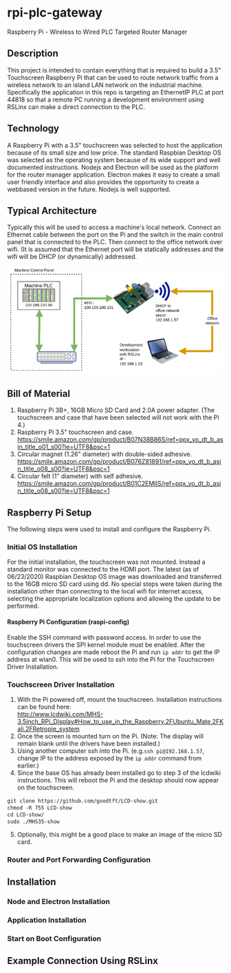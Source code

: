 # rpi-plc-gateway
Raspberry Pi - Wireless to Wired PLC Targeted Router Manager

## Description
This project is intended to contain everything that is required to build a 3.5" Touchscreen Raspberry Pi that can be used to route network traffic from a wireless network to an island LAN network on the industrial machine.  Specifically the application in this repo is targeting an EthernetIP PLC at port 44818 so that a remote PC running a development environment using RSLinx can make a direct connection to the PLC.

## Technology
A Raspberry Pi with a 3.5" touchscreen was selected to host the application because of its small size and low price.  The standard Raspbian Desktop OS was selected as the operating system because of its wide support and well documented instructions.  Nodejs and Electron will be used as the platform for the router manager application.  Electron makes it easy to create a small user friendly interface and also provides the opportunity to create a webbased version in the future.  Nodejs is well supported.

## Typical Architecture
Typically this will be used to access a machine's local network.  Connect an Ethernet cable between the port on the Pi and the switch in the main control panel that is connected to the PLC.  Then connect to the office network over wifi.  (It is assumed that the Ethernet port will be statically addresses and the wifi will be DHCP (or dynamically) addressed.

<img src="./documentation/figure1-architecture.png">

## Bill of Material
1. Raspberry Pi 3B+, 16GB Micro SD Card and 2.0A power adapter. (The touchscreen and case that have been selected will not work with the Pi 4.)
2. Raspberry Pi 3.5" touchscreen and case. 
<br/>https://smile.amazon.com/gp/product/B07N38B86S/ref=ppx_yo_dt_b_asin_title_o01_s00?ie=UTF8&psc=1
3. Circular magnet (1.26" diameter) with double-sided adhesive.
<br/>https://smile.amazon.com/gp/product/B076Z81891/ref=ppx_yo_dt_b_asin_title_o08_s00?ie=UTF8&psc=1
4. Circular felt (1" diameter) with self adhesive.
<br/>https://smile.amazon.com/gp/product/B01C2EMIIS/ref=ppx_yo_dt_b_asin_title_o08_s00?ie=UTF8&psc=1

## Raspberry Pi Setup
The following steps were used to install and configure the Raspberry Pi.

### Initial OS Installation
For the initial installation, the touchscreen was not mounted.  Instead a standard monitor was connected to the HDMI port.  The latest (as of 06/23/2020) Raspbian Desktop OS image was downloaded and transferred to the 16GB micro SD card using dd.  No special steps were taken during the installation other than connecting to the local wifi for internet access, selecting the appropriate localization options and allowing the update to be performed.  

#### Raspberry Pi Configuration (raspi-config)
Enable the SSH command with password access.  In order to use the touchscreen drivers the SPI kernel module must be enabled.  After the configuration changes are made reboot the Pi and run ```ip addr``` to get the IP address at wlan0.  This will be used to ssh into the Pi for the Touchscreen Driver Installation.

### Touchscreen Driver Installation
1. With the Pi powered off, mount the touchscreen.  Installation instructions can be found here:
<br/>http://www.lcdwiki.com/MHS-3.5inch_RPi_Display#How_to_use_in_the_Raspberry.2FUbuntu_Mate.2FKali.2FRetropie_system
2. Once the screen is mounted turn on the Pi.  (Note: The display will remain blank until the drivers have been installed.)
3. Using another computer ssh into the Pi. (e.g.```ssh pi@192.168.1.57```, change IP to the address exposed by the ```ip addr``` command from earlier.)  
4. Since the base OS has already been installed go to step 3 of the lcdwiki instructions.  This will reboot the Pi and the desktop should now appear on the touchscreen.
  ```
  git clone https://github.com/goodtft/LCD-show.git
  chmod -R 755 LCD-show
  cd LCD-show/
  sudo ./MHS35-show
  ```
  

5. Optionally, this might be a good place to make an image of the micro SD card.

### Router and Port Forwarding Configuration

## Installation

### Node and Electron Installation

### Application Installation

### Start on Boot Configuration

## Example Connection Using RSLinx
